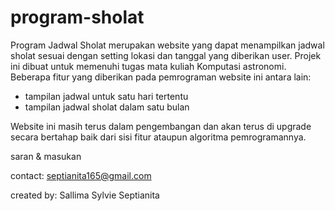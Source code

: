 # program-sholat

Program Jadwal Sholat merupakan website yang dapat menampilkan jadwal sholat sesuai dengan setting lokasi dan tanggal yang diberikan user.
Projek ini dibuat untuk memenuhi tugas mata kuliah Komputasi astronomi.
Beberapa fitur yang diberikan pada pemrograman website ini antara lain:
- tampilan jadwal untuk satu hari tertentu
- tampilan jadwal sholat dalam satu bulan

Website ini masih terus dalam pengembangan dan akan terus di upgrade secara bertahap baik dari sisi fitur ataupun algoritma pemrogramannya.



saran & masukan

contact: septianita165@gmail.com

created by: Sallima Sylvie Septianita 
